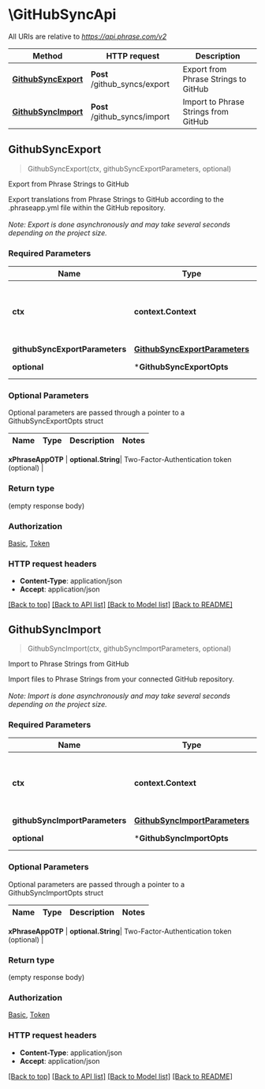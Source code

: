 # \GitHubSyncApi

All URIs are relative to *https://api.phrase.com/v2*

Method | HTTP request | Description
------------- | ------------- | -------------
[**GithubSyncExport**](GitHubSyncApi.md#GithubSyncExport) | **Post** /github_syncs/export | Export from Phrase Strings to GitHub
[**GithubSyncImport**](GitHubSyncApi.md#GithubSyncImport) | **Post** /github_syncs/import | Import to Phrase Strings from GitHub



## GithubSyncExport

> GithubSyncExport(ctx, githubSyncExportParameters, optional)

Export from Phrase Strings to GitHub

Export translations from Phrase Strings to GitHub according to the .phraseapp.yml file within the GitHub repository. <br><br><i>Note: Export is done asynchronously and may take several seconds depending on the project size.</i>

### Required Parameters


Name | Type | Description  | Notes
------------- | ------------- | ------------- | -------------
**ctx** | **context.Context** | context for authentication, logging, cancellation, deadlines, tracing, etc.
**githubSyncExportParameters** | [**GithubSyncExportParameters**](GithubSyncExportParameters.md)|  | 
 **optional** | ***GithubSyncExportOpts** | optional parameters | nil if no parameters

### Optional Parameters

Optional parameters are passed through a pointer to a GithubSyncExportOpts struct


Name | Type | Description  | Notes
------------- | ------------- | ------------- | -------------

 **xPhraseAppOTP** | **optional.String**| Two-Factor-Authentication token (optional) | 

### Return type

 (empty response body)

### Authorization

[Basic](../README.md#Basic), [Token](../README.md#Token)

### HTTP request headers

- **Content-Type**: application/json
- **Accept**: application/json

[[Back to top]](#) [[Back to API list]](../README.md#documentation-for-api-endpoints)
[[Back to Model list]](../README.md#documentation-for-models)
[[Back to README]](../README.md)


## GithubSyncImport

> GithubSyncImport(ctx, githubSyncImportParameters, optional)

Import to Phrase Strings from GitHub

Import files to Phrase Strings from your connected GitHub repository. <br><br><i>Note: Import is done asynchronously and may take several seconds depending on the project size.</i>

### Required Parameters


Name | Type | Description  | Notes
------------- | ------------- | ------------- | -------------
**ctx** | **context.Context** | context for authentication, logging, cancellation, deadlines, tracing, etc.
**githubSyncImportParameters** | [**GithubSyncImportParameters**](GithubSyncImportParameters.md)|  | 
 **optional** | ***GithubSyncImportOpts** | optional parameters | nil if no parameters

### Optional Parameters

Optional parameters are passed through a pointer to a GithubSyncImportOpts struct


Name | Type | Description  | Notes
------------- | ------------- | ------------- | -------------

 **xPhraseAppOTP** | **optional.String**| Two-Factor-Authentication token (optional) | 

### Return type

 (empty response body)

### Authorization

[Basic](../README.md#Basic), [Token](../README.md#Token)

### HTTP request headers

- **Content-Type**: application/json
- **Accept**: application/json

[[Back to top]](#) [[Back to API list]](../README.md#documentation-for-api-endpoints)
[[Back to Model list]](../README.md#documentation-for-models)
[[Back to README]](../README.md)


